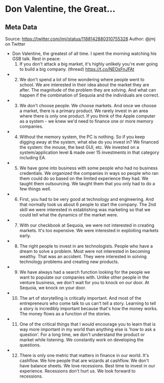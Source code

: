 # Don Valentine, the Great...

## Meta Data

Source:  https://twitter.com/jmj/status/1188142880310755328 
Author: @jmj on Twitter

- Don Valentine, the greatest of all time. I spent the morning watching his GSB talk. Rest in peace:
  1. If you don't attack a big market, it's highly unlikely you're ever going to build a big company. 
  (thread)
  https://t.co/NEOsFnJFAt
- 2. We don't spend a lot of time wondering where people went to school. 
  We are interested in their idea about the market they are after. 
  The magnitude of the problem they are solving. 
  And what can happen if the combination of Sequoia and the individuals are correct.
- 3. We don't choose people. We choose markets. 
  And once we choose a market, there is a primary product. 
  We rarely invest in an area where there is only one product.
  If you think of the Apple computer as a system - we knew we'd need to finance one or more memory companies.
- 4. Without the memory system, the PC is nothing. 
  So if you keep digging away at the system, what else do you invest in?
  We financed the system: the mouse, the best GUI, etc.
  We invested on a system/application level & made over 15 investments in that category including EA.
- 5. We have gone into business with some people who had no business credentials.
  We organized the companies in ways so people who ran them could do so based on the limited experience they had.
  We taught them outsourcing. We taught them that you only had to do a few things well.
- 6. First, you had to be very good at technology and engineering. 
  And that normally took us about 6 people to start the company.
  The 2nd skill we were interested in establishing was marketing so that we could tell what the dynamics of the market were.
- 7. With our checkbook at Sequoia, we were not interested in creating markets. 
  It's too expensive.
  We were interested in exploiting markets early.
- 8. The right people to invest in are technologists. People who have a dream to solve a problem. 
  Most were not interested in becoming wealthy. That was an accident. 
  They were interested in solving technology problems and creating new products.
- 9. We have always had a search function looking for the people we want to populate our companies with.
  Unlike other people in the venture business, we don't wait for you to knock on our door. 
  At Sequoia, we knock on your door.
- 10. The art of storytelling is critically important. 
  And most of the entrepreneurs who come talk to us can't tell a story.
  Learning to tell a story is incredibly important because that's how the money works. 
  The money flows as a function of the stories.
- 11. One of the critical things that I would encourage you to learn that is way more important in my world than anything else is 'how to ask a question'.
  For a long time, we don't understand the product or market while listening. 
  We constantly work on developing the questions.
- 12. There is only one metric that matters in finance in our world. It's cashflow.
  We hire people that are wizards at cashflow. We don't have balance sheets.
  We love recessions. Best time to invest in our experience. Recessions don't hurt us. 
  We look forward to recessions.
